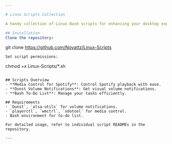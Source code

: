 ```yaml
---

# Linux Scripts Collection

A handy collection of Linux Bash scripts for enhancing your desktop experience. Features include media control with Spotify, volume notifications with Dunst, and a functional to-do list.

## Installation
Clone the repository:
```
git clone https://github.com/Novattz/Linux-Scripts
```
Set script permissions:
```
chmod +x Linux-Scripts/*.sh
```

## Scripts Overview
- **Media Control for Spotify**: Control Spotify playback with ease.
- **Dunst Volume Notifications**: Get visual volume notifications.
- **Bash To-Do List**: Manage your tasks efficiently.

## Requirements
- `Dunst`, `alsa-utils` for volume notifications.
- `playerctl`, `wmctrl`, `xdotool` for media control.
- Bash environment for to-do list.

For detailed usage, refer to individual script READMEs in the repository.

---
```

